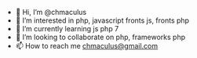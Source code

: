 - 👋 Hi, I’m @chmaculus
- 👀 I’m interested in php, javascript fronts js, fronts php
- 🌱 I’m currently learning js php 7
- 💞️ I’m looking to collaborate on php, frameworks php
- 📫 How to reach me chmaculus@gmail.com

<!---
chmaculus/chmaculus is a ✨ special ✨ repository because its `README.md` (this file) appears on your GitHub profile.
You can click the Preview link to take a look at your changes.
--->
